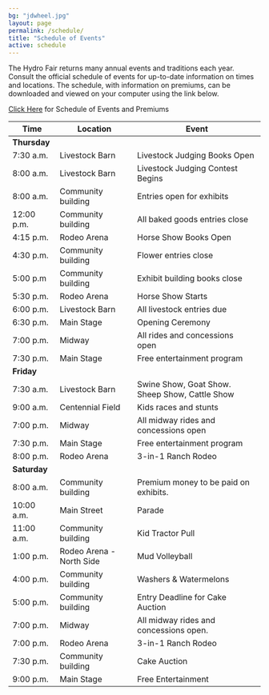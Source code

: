 ```yaml
---
bg: "jdwheel.jpg"
layout: page
permalink: /schedule/
title: "Schedule of Events"
active: schedule
---
```


The Hydro Fair returns many annual events and traditions each year. Consult the official schedule of
events for up-to-date information on times and locations. The schedule, with information on premiums,
can be downloaded and viewed on your computer using the link below.

[Click Here](/assets/images/hydrofair2014.pdf) for Schedule of Events and Premiums



Time | Location | Event
--- | --- | ---
**Thursday** | |
7:30 a.m. | Livestock Barn | Livestock Judging Books Open  
8:00 a.m.  | Livestock Barn | Livestock Judging Contest Begins  
8:00 a.m.  | Community building | Entries open for exhibits
12:00 p.m. | Community building | All baked goods entries close  
4:15 p.m. | Rodeo Arena | Horse Show Books Open  
4:30 p.m. | Community building | Flower entries close  
5:00 p.m | Community building | Exhibit building books close  
5:30 p.m. | Rodeo Arena | Horse Show Starts
6:00 p.m. | Livestock Barn | All livestock entries due
6:30 p.m. | Main Stage | Opening Ceremony  
7:00 p.m. | Midway | All rides and concessions open  
7:30 p.m. | Main Stage | Free entertainment program  
**Friday** | |
7:30 a.m. | Livestock Barn | Swine Show, Goat Show. Sheep Show, Cattle Show  
9:00 a.m. | Centennial Field | Kids races and stunts  
7:00 p.m. | Midway | All midway rides and concessions open  
7:30 p.m. | Main Stage | Free entertainment program  
8:00 p.m. | Rodeo Arena | 3-in-1 Ranch Rodeo
**Saturday**| |
8:00 a.m. | Community building | Premium money to be paid on exhibits.  
10:00 a.m. | Main Street | Parade  
11:00 a.m. | Community building | Kid Tractor Pull  
1:00 p.m. | Rodeo Arena - North Side | Mud Volleyball  
4:00 p.m. | Community building | Washers & Watermelons  
5:00 p.m. | Community building | Entry Deadline for Cake Auction  
7:00 p.m. | Midway | All midway rides and concessions open.  
7:00 p.m. | Rodeo Arena | 3-in-1 Ranch Rodeo
7:30 p.m. | Community building | Cake Auction  
9:00 p.m. | Main Stage | Free Entertainment  
